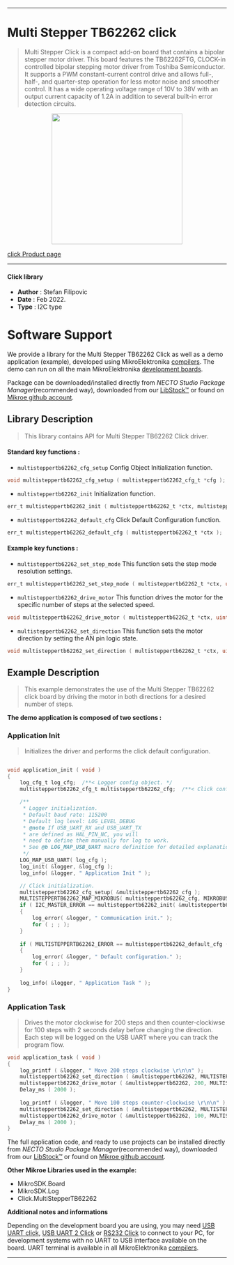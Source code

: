 
---
# Multi Stepper TB62262 click

> Multi Stepper Click is a compact add-on board that contains a bipolar stepper motor driver. This board features the TB62262FTG, CLOCK-in controlled bipolar stepping motor driver from Toshiba Semiconductor. It supports a PWM constant-current control drive and allows full-, half-, and quarter-step operation for less motor noise and smoother control. It has a wide operating voltage range of 10V to 38V with an output current capacity of 1.2A in addition to several built-in error detection circuits.

<p align="center">
  <img src="https://download.mikroe.com/images/click_for_ide/multisteppertb62262_click.png" height=300px>
</p>

[click Product page](https://www.mikroe.com/multi-stepper-click-tb62262)

---


#### Click library

- **Author**        : Stefan Filipovic
- **Date**          : Feb 2022.
- **Type**          : I2C type


# Software Support

We provide a library for the Multi Stepper TB62262 Click
as well as a demo application (example), developed using MikroElektronika
[compilers](https://www.mikroe.com/necto-studio).
The demo can run on all the main MikroElektronika [development boards](https://www.mikroe.com/development-boards).

Package can be downloaded/installed directly from *NECTO Studio Package Manager*(recommended way), downloaded from our [LibStock&trade;](https://libstock.mikroe.com) or found on [Mikroe github account](https://github.com/MikroElektronika/mikrosdk_click_v2/tree/master/clicks).

## Library Description

> This library contains API for Multi Stepper TB62262 Click driver.

#### Standard key functions :

- `multisteppertb62262_cfg_setup` Config Object Initialization function.
```c
void multisteppertb62262_cfg_setup ( multisteppertb62262_cfg_t *cfg );
```

- `multisteppertb62262_init` Initialization function.
```c
err_t multisteppertb62262_init ( multisteppertb62262_t *ctx, multisteppertb62262_cfg_t *cfg );
```

- `multisteppertb62262_default_cfg` Click Default Configuration function.
```c
err_t multisteppertb62262_default_cfg ( multisteppertb62262_t *ctx );
```

#### Example key functions :

- `multisteppertb62262_set_step_mode` This function sets the step mode resolution settings.
```c
err_t multisteppertb62262_set_step_mode ( multisteppertb62262_t *ctx, uint8_t mode );
```

- `multisteppertb62262_drive_motor` This function drives the motor for the specific number of steps at the selected speed.
```c
void multisteppertb62262_drive_motor ( multisteppertb62262_t *ctx, uint32_t steps, uint8_t speed );
```

- `multisteppertb62262_set_direction` This function sets the motor direction by setting the AN pin logic state.
```c
void multisteppertb62262_set_direction ( multisteppertb62262_t *ctx, uint8_t dir );
```

## Example Description

> This example demonstrates the use of the Multi Stepper TB62262 click board by driving the motor in both directions for a desired number of steps.

**The demo application is composed of two sections :**

### Application Init

> Initializes the driver and performs the click default configuration.

```c

void application_init ( void )
{
    log_cfg_t log_cfg;  /**< Logger config object. */
    multisteppertb62262_cfg_t multisteppertb62262_cfg;  /**< Click config object. */

    /** 
     * Logger initialization.
     * Default baud rate: 115200
     * Default log level: LOG_LEVEL_DEBUG
     * @note If USB_UART_RX and USB_UART_TX 
     * are defined as HAL_PIN_NC, you will 
     * need to define them manually for log to work. 
     * See @b LOG_MAP_USB_UART macro definition for detailed explanation.
     */
    LOG_MAP_USB_UART( log_cfg );
    log_init( &logger, &log_cfg );
    log_info( &logger, " Application Init " );

    // Click initialization.
    multisteppertb62262_cfg_setup( &multisteppertb62262_cfg );
    MULTISTEPPERTB62262_MAP_MIKROBUS( multisteppertb62262_cfg, MIKROBUS_1 );
    if ( I2C_MASTER_ERROR == multisteppertb62262_init( &multisteppertb62262, &multisteppertb62262_cfg ) ) 
    {
        log_error( &logger, " Communication init." );
        for ( ; ; );
    }
    
    if ( MULTISTEPPERTB62262_ERROR == multisteppertb62262_default_cfg ( &multisteppertb62262 ) )
    {
        log_error( &logger, " Default configuration." );
        for ( ; ; );
    }
    
    log_info( &logger, " Application Task " );
}

```

### Application Task

> Drives the motor clockwise for 200 steps and then counter-clockiwse for 100 steps with 2 seconds delay before changing the direction.
Each step will be logged on the USB UART where you can track the program flow.

```c
void application_task ( void )
{
    log_printf ( &logger, " Move 200 steps clockwise \r\n\n" );
    multisteppertb62262_set_direction ( &multisteppertb62262, MULTISTEPPERTB62262_DIR_CW );
    multisteppertb62262_drive_motor ( &multisteppertb62262, 200, MULTISTEPPERTB62262_SPEED_FAST );
    Delay_ms ( 2000 );
    
    log_printf ( &logger, " Move 100 steps counter-clockwise \r\n\n" );
    multisteppertb62262_set_direction ( &multisteppertb62262, MULTISTEPPERTB62262_DIR_CCW );
    multisteppertb62262_drive_motor ( &multisteppertb62262, 100, MULTISTEPPERTB62262_SPEED_FAST );
    Delay_ms ( 2000 );
}
```

The full application code, and ready to use projects can be installed directly from *NECTO Studio Package Manager*(recommended way), downloaded from our [LibStock&trade;](https://libstock.mikroe.com) or found on [Mikroe github account](https://github.com/MikroElektronika/mikrosdk_click_v2/tree/master/clicks).

**Other Mikroe Libraries used in the example:**

- MikroSDK.Board
- MikroSDK.Log
- Click.MultiStepperTB62262

**Additional notes and informations**

Depending on the development board you are using, you may need
[USB UART click](https://www.mikroe.com/usb-uart-click),
[USB UART 2 Click](https://www.mikroe.com/usb-uart-2-click) or
[RS232 Click](https://www.mikroe.com/rs232-click) to connect to your PC, for
development systems with no UART to USB interface available on the board. UART
terminal is available in all MikroElektronika
[compilers](https://shop.mikroe.com/compilers).

---
